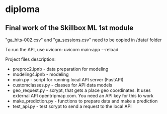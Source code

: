 # diploma
Final work of the Skillbox ML 1st module
------------------------------------------------------------------------------------------------------------------------------------------

"ga_hits-002.csv" and "ga_sessions.csv" need to be copied in /data/ folder

To run the API, use uvicorn:
  uvicorn main:app --reload

Project files description:
* preproc2.ipnb - data preparation for modeling
* modeling4.ipnb - modeling
* main.py - script for running local API server (FastAPI)
* customclasses.py - classes for API data models
* geo_request.py - scrypt, that gets a place geo coordinates. It uses external API opentripmap.com. You need an API key for this to work
* make_prediction.py - functions to prepare data and make a prediction
* test_api.py - test scrypt to send a request to the local API
